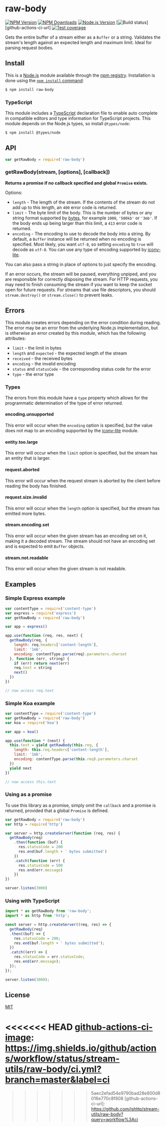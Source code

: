 # raw-body

[![NPM Version][npm-image]][npm-url]
[![NPM Downloads][downloads-image]][downloads-url]
[![Node.js Version][node-version-image]][node-version-url]
[![Build status][github-actions-ci-image]][github-actions-ci-url]
[![Test coverage][coveralls-image]][coveralls-url]

Gets the entire buffer of a stream either as a `Buffer` or a string.
Validates the stream's length against an expected length and maximum limit.
Ideal for parsing request bodies.

## Install

This is a [Node.js](https://nodejs.org/en/) module available through the
[npm registry](https://www.npmjs.com/). Installation is done using the
[`npm install` command](https://docs.npmjs.com/getting-started/installing-npm-packages-locally):

```sh
$ npm install raw-body
```

### TypeScript

This module includes a [TypeScript](https://www.typescriptlang.org/)
declaration file to enable auto complete in compatible editors and type
information for TypeScript projects. This module depends on the Node.js
types, so install `@types/node`:

```sh
$ npm install @types/node
```

## API

```js
var getRawBody = require('raw-body')
```

### getRawBody(stream, [options], [callback])

**Returns a promise if no callback specified and global `Promise` exists.**

Options:

- `length` - The length of the stream.
  If the contents of the stream do not add up to this length,
  an `400` error code is returned.
- `limit` - The byte limit of the body.
  This is the number of bytes or any string format supported by
  [bytes](https://www.npmjs.com/package/bytes),
  for example `1000`, `'500kb'` or `'3mb'`.
  If the body ends up being larger than this limit,
  a `413` error code is returned.
- `encoding` - The encoding to use to decode the body into a string.
  By default, a `Buffer` instance will be returned when no encoding is specified.
  Most likely, you want `utf-8`, so setting `encoding` to `true` will decode as `utf-8`.
  You can use any type of encoding supported by [iconv-lite](https://www.npmjs.org/package/iconv-lite#readme).

You can also pass a string in place of options to just specify the encoding.

If an error occurs, the stream will be paused, everything unpiped,
and you are responsible for correctly disposing the stream.
For HTTP requests, you may need to finish consuming the stream if
you want to keep the socket open for future requests. For streams
that use file descriptors, you should `stream.destroy()` or
`stream.close()` to prevent leaks.

## Errors

This module creates errors depending on the error condition during reading.
The error may be an error from the underlying Node.js implementation, but is
otherwise an error created by this module, which has the following attributes:

  * `limit` - the limit in bytes
  * `length` and `expected` - the expected length of the stream
  * `received` - the received bytes
  * `encoding` - the invalid encoding
  * `status` and `statusCode` - the corresponding status code for the error
  * `type` - the error type

### Types

The errors from this module have a `type` property which allows for the programmatic
determination of the type of error returned.

#### encoding.unsupported

This error will occur when the `encoding` option is specified, but the value does
not map to an encoding supported by the [iconv-lite](https://www.npmjs.org/package/iconv-lite#readme)
module.

#### entity.too.large

This error will occur when the `limit` option is specified, but the stream has
an entity that is larger.

#### request.aborted

This error will occur when the request stream is aborted by the client before
reading the body has finished.

#### request.size.invalid

This error will occur when the `length` option is specified, but the stream has
emitted more bytes.

#### stream.encoding.set

This error will occur when the given stream has an encoding set on it, making it
a decoded stream. The stream should not have an encoding set and is expected to
emit `Buffer` objects.

#### stream.not.readable

This error will occur when the given stream is not readable.

## Examples

### Simple Express example

```js
var contentType = require('content-type')
var express = require('express')
var getRawBody = require('raw-body')

var app = express()

app.use(function (req, res, next) {
  getRawBody(req, {
    length: req.headers['content-length'],
    limit: '1mb',
    encoding: contentType.parse(req).parameters.charset
  }, function (err, string) {
    if (err) return next(err)
    req.text = string
    next()
  })
})

// now access req.text
```

### Simple Koa example

```js
var contentType = require('content-type')
var getRawBody = require('raw-body')
var koa = require('koa')

var app = koa()

app.use(function * (next) {
  this.text = yield getRawBody(this.req, {
    length: this.req.headers['content-length'],
    limit: '1mb',
    encoding: contentType.parse(this.req).parameters.charset
  })
  yield next
})

// now access this.text
```

### Using as a promise

To use this library as a promise, simply omit the `callback` and a promise is
returned, provided that a global `Promise` is defined.

```js
var getRawBody = require('raw-body')
var http = require('http')

var server = http.createServer(function (req, res) {
  getRawBody(req)
    .then(function (buf) {
      res.statusCode = 200
      res.end(buf.length + ' bytes submitted')
    })
    .catch(function (err) {
      res.statusCode = 500
      res.end(err.message)
    })
})

server.listen(3000)
```

### Using with TypeScript

```ts
import * as getRawBody from 'raw-body';
import * as http from 'http';

const server = http.createServer((req, res) => {
  getRawBody(req)
  .then((buf) => {
    res.statusCode = 200;
    res.end(buf.length + ' bytes submitted');
  })
  .catch((err) => {
    res.statusCode = err.statusCode;
    res.end(err.message);
  });
});

server.listen(3000);
```

## License

[MIT](LICENSE)

[npm-image]: https://img.shields.io/npm/v/raw-body.svg
[npm-url]: https://npmjs.org/package/raw-body
[node-version-image]: https://img.shields.io/node/v/raw-body.svg
[node-version-url]: https://nodejs.org/en/download/
[coveralls-image]: https://img.shields.io/coveralls/stream-utils/raw-body/master.svg
[coveralls-url]: https://coveralls.io/r/stream-utils/raw-body?branch=master
[downloads-image]: https://img.shields.io/npm/dm/raw-body.svg
[downloads-url]: https://npmjs.org/package/raw-body
<<<<<<< HEAD
[github-actions-ci-image]: https://img.shields.io/github/actions/workflow/status/stream-utils/raw-body/ci.yml?branch=master&label=ci
=======
[github-actions-ci-image]: https://img.shields.io/github/workflow/status/stream-utils/raw-body/ci/master?label=ci
>>>>>>> 5aec2efad54e9790bad28e800d8016e770c8f808
[github-actions-ci-url]: https://github.com/jshttp/stream-utils/raw-body?query=workflow%3Aci

